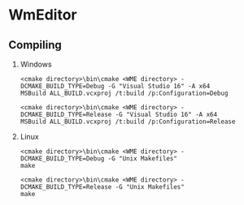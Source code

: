 ﻿
# WmEditor

## Compiling

1. Windows

	```
	<cmake directory>\bin\cmake <WME directory> -DCMAKE_BUILD_TYPE=Debug -G "Visual Studio 16" -A x64
	MSBuild ALL_BUILD.vcxproj /t:build /p:Configuration=Debug
	```

	```
	<cmake directory>\bin\cmake <WME directory> -DCMAKE_BUILD_TYPE=Release -G "Visual Studio 16" -A x64
	MSBuild ALL_BUILD.vcxproj /t:build /p:Configuration=Release
	```

1. Linux

	```
	<cmake directory>\bin\cmake <WME directory> -DCMAKE_BUILD_TYPE=Debug -G "Unix Makefiles"
	make
	```

	```
	<cmake directory>\bin\cmake <WME directory> -DCMAKE_BUILD_TYPE=Release -G "Unix Makefiles"
	make
	```
